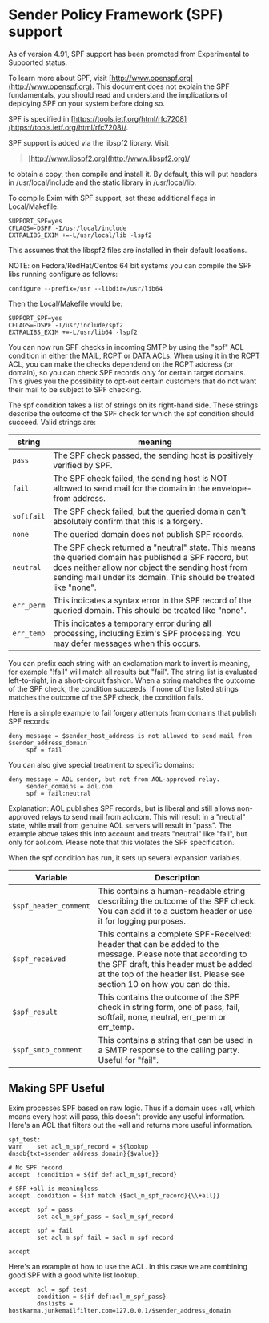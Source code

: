 Sender Policy Framework (SPF) support
=====================================

As of version 4.91, SPF support has been promoted from Experimental to Supported status.

To learn more about SPF, visit
[http://www.openspf.org](http://www.openspf.org). This document does not
explain the SPF fundamentals, you should read and understand the
implications of deploying SPF on your system before doing so.

SPF is specified in [https://tools.ietf.org/html/rfc7208](https://tools.ietf.org/html/rfc7208)/.

SPF support is added via the libspf2 library. Visit

> [http://www.libspf2.org](http://www.libspf2.org)/

to obtain a copy, then compile and install it. By default, this will put
headers in /usr/local/include and the static library in /usr/local/lib.

To compile Exim with SPF support, set these additional flags in
Local/Makefile:

    SUPPORT_SPF=yes
    CFLAGS=-DSPF -I/usr/local/include
    EXTRALIBS_EXIM +=-L/usr/local/lib -lspf2

This assumes that the libspf2 files are installed in their default
locations.

NOTE: on Fedora/RedHat/Centos 64 bit systems you can compile the SPF
libs running configure as follows:

    configure --prefix=/usr --libdir=/usr/lib64

Then the Local/Makefile would be:

    SUPPORT_SPF=yes
    CFLAGS=-DSPF -I/usr/include/spf2
    EXTRALIBS_EXIM +=-L/usr/lib64 -lspf2

You can now run SPF checks in incoming SMTP by using the "spf" ACL
condition in either the MAIL, RCPT or DATA ACLs. When using it in the
RCPT ACL, you can make the checks dependend on the RCPT address (or
domain), so you can check SPF records only for certain target domains.
This gives you the possibility to opt-out certain customers that do not
want their mail to be subject to SPF checking.

The spf condition takes a list of strings on its right-hand side. These
strings describe the outcome of the SPF check for which the spf
condition should succeed. Valid strings are:

| string     | meaning |
| ---------- | ------- |
| `pass`     | The SPF check passed, the sending host is positively verified by SPF. |
| `fail`     | The SPF check failed, the sending host is NOT allowed to send mail for the domain in the envelope-from address. |
| `softfail` | The SPF check failed, but the queried domain can't absolutely confirm that this is a forgery. |
| `none`     | The queried domain does not publish SPF records. |
| `neutral`  | The SPF check returned a "neutral" state. This means the queried domain has published a SPF record, but does neither allow nor object the sending host from sending mail under its domain. This should be treated like "none". |
| `err_perm` | This indicates a syntax error in the SPF record of the queried domain. This should be treated like "none". |
| `err_temp` | This indicates a temporary error during all processing, including Exim's SPF processing. You may defer messages when this occurs. |

You can prefix each string with an exclamation mark to invert is
meaning, for example "!fail" will match all results but "fail". The
string list is evaluated left-to-right, in a short-circuit fashion. When
a string matches the outcome of the SPF check, the condition succeeds.
If none of the listed strings matches the outcome of the SPF check, the
condition fails.

Here is a simple example to fail forgery attempts from domains that
publish SPF records:

    deny message = $sender_host_address is not allowed to send mail from $sender_address_domain
         spf = fail

You can also give special treatment to specific domains:

    deny message = AOL sender, but not from AOL-approved relay.
         sender_domains = aol.com
         spf = fail:neutral

Explanation: AOL publishes SPF records, but is liberal and still allows
non-approved relays to send mail from aol.com. This will result in a
"neutral" state, while mail from genuine AOL servers will result in
"pass". The example above takes this into account and treats "neutral"
like "fail", but only for aol.com. Please note that this violates the
SPF specification.

When the spf condition has run, it sets up several expansion variables.

| Variable | Description |
| -------- | ----------- |
| `$spf_header_comment` | This contains a human-readable string describing the outcome of the SPF check. You can add it to a custom header or use it for logging purposes. |
| `$spf_received`       | This contains a complete SPF-Received: header that can be added to the message. Please note that according to the SPF draft, this header must be added at the top of the header list. Please see section 10 on how you can do this. |
| `$spf_result`         | This contains the outcome of the SPF check in string form, one of pass, fail, softfail, none, neutral, err_perm or err_temp. |
| `$spf_smtp_comment`   | This contains a string that can be used in a SMTP response to the calling party. Useful for "fail". |


Making SPF Useful
-----------------

Exim processes SPF based on raw logic. Thus if a domain uses +all, which
means every host will pass, this doesn't provide any useful information.
Here's an ACL that filters out the +all and returns more useful
information.

    spf_test:
    warn    set acl_m_spf_record = ${lookup dnsdb{txt=$sender_address_domain}{$value}}

    # No SPF record
    accept  !condition = ${if def:acl_m_spf_record}

    # SPF +all is meaningless
    accept  condition = ${if match {$acl_m_spf_record}{\\+all}}

    accept  spf = pass
            set acl_m_spf_pass = $acl_m_spf_record

    accept  spf = fail
            set acl_m_spf_fail = $acl_m_spf_record

    accept

Here's an example of how to use the ACL. In this case we are combining
good SPF with a good white list lookup.

    accept  acl = spf_test
            condition = ${if def:acl_m_spf_pass}
            dnslists = hostkarma.junkemailfilter.com=127.0.0.1/$sender_address_domain

